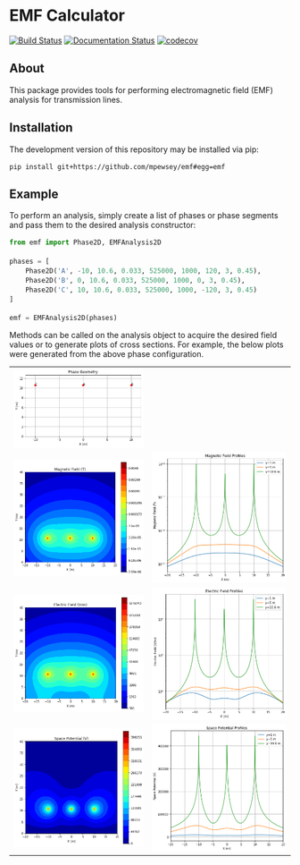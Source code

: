 # EMF Calculator

[![Build Status](https://travis-ci.com/mpewsey/emf.svg?token=8VnQgt1kpLw7KrQy9Bzq&branch=master)](https://travis-ci.com/mpewsey/emf)
[![Documentation Status](https://readthedocs.org/projects/emf/badge/?version=latest)](https://emf.readthedocs.io/en/latest/?badge=latest)
[![codecov](https://codecov.io/gh/mpewsey/emf/branch/master/graph/badge.svg)](https://codecov.io/gh/mpewsey/emf)

## About

This package provides tools for performing electromagnetic field (EMF) analysis
for transmission lines.

## Installation

The development version of this repository may be installed via pip:

```
pip install git+https://github.com/mpewsey/emf#egg=emf
```

## Example

To perform an analysis, simply create a list of phases or phase segments and
pass them to the desired analysis constructor:

```python
from emf import Phase2D, EMFAnalysis2D

phases = [
    Phase2D('A', -10, 10.6, 0.033, 525000, 1000, 120, 3, 0.45),
    Phase2D('B', 0, 10.6, 0.033, 525000, 1000, 0, 3, 0.45),
    Phase2D('C', 10, 10.6, 0.033, 525000, 1000, -120, 3, 0.45)
]

emf = EMFAnalysis2D(phases)
```

Methods can be called on the analysis object to acquire the desired field
values or to generate plots of cross sections. For example, the below plots
were generated from the above phase configuration.

<table>
    <tr>
        <td><img alt='geometry.png' src='images/geometry.png'></td>
        <td></td>
    </tr>
	<tr>
	    <td><img alt='mag_field_contour.png' src='images/mag_field_contour.png'></td>
	    <td><img alt='mag_field_profile.png' src='images/mag_field_profile.png'></td>
	</tr>
	<tr>
	    <td><img alt='elec_field_contour.png' src='images/elec_field_contour.png'></td>
	    <td><img alt='elec_field_profile.png' src='images/elec_field_profile.png'></td>
	</tr>
	<tr>
	    <td><img alt='space_potential_contour.png' src='images/space_potential_contour.png'></td>
	    <td><img alt='space_potential_profile.png' src='images/space_potential_profile.png'></td>
	</tr>
</table>

